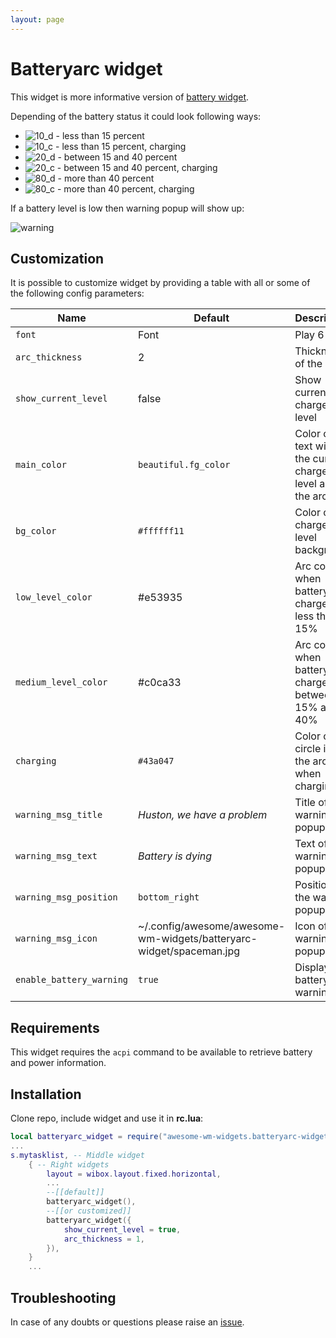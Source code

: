 ```yaml
---
layout: page
---
```

# Batteryarc widget

This widget is more informative version of [battery widget](../awesome-wm-widgets/assets/img/screenshots/batteryarc-widgetttps://github.com/streetturtle/awesome-wm-widgets/tree/master/battery-widget).

Depending of the battery status it could look following ways:

 - ![10_d](../awesome-wm-widgets/assets/img/screenshots/batteryarc-widget/10_d.png) - less than 15 percent
 - ![10_c](../awesome-wm-widgets/assets/img/screenshots/batteryarc-widget/10_c.png) - less than 15 percent, charging
 - ![20_d](../awesome-wm-widgets/assets/img/screenshots/batteryarc-widget/20_d.png) - between 15 and 40 percent
 - ![20_c](../awesome-wm-widgets/assets/img/screenshots/batteryarc-widget/20_c.png) - between 15 and 40 percent, charging
 - ![80_d](../awesome-wm-widgets/assets/img/screenshots/batteryarc-widget/80_d.png) - more than 40 percent
 - ![80_c](../awesome-wm-widgets/assets/img/screenshots/batteryarc-widget/80_c.png) - more than 40 percent, charging

If a battery level is low then warning popup will show up:

![warning](../awesome-wm-widgets/assets/img/screenshots/batteryarc-widget/warning.png)

## Customization

It is possible to customize widget by providing a table with all or some of the following config parameters:

| Name | Default | Description |
|---|---|---|
| `font` | Font | Play 6 |
| `arc_thickness` | 2 | Thickness of the arc |
| `show_current_level`| false | Show current charge level |
| `main_color` | `beautiful.fg_color` | Color of the text with the current charge level and the arc |
| `bg_color` | `#ffffff11` | Color of the charge level background |
| `low_level_color` | #e53935 | Arc color when battery charge is less that 15% |
| `medium_level_color` | #c0ca33 |  Arc color when battery charge is between 15% and 40% |
| `charging` | `#43a047` |  Color of the circle inside the arc when charging  |
| `warning_msg_title` | _Huston, we have a problem_ | Title of the warning popup |
| `warning_msg_text` | _Battery is dying_ | Text of the warning popup |
| `warning_msg_position` | `bottom_right` | Position of the warning popup |
| `warning_msg_icon` | ~/.config/awesome/awesome-wm-widgets/batteryarc-widget/spaceman.jpg | Icon of the warning popup |
| `enable_battery_warning` | `true` | Display low battery warning |

## Requirements

This widget requires the `acpi` command to be available to retrieve battery and
power information.

## Installation

Clone repo, include widget and use it in **rc.lua**:

```lua
local batteryarc_widget = require("awesome-wm-widgets.batteryarc-widget.batteryarc")
...
s.mytasklist, -- Middle widget
	{ -- Right widgets
    	layout = wibox.layout.fixed.horizontal,
		...
        --[[default]]
		batteryarc_widget(),		
        --[[or customized]]
        batteryarc_widget({
            show_current_level = true,
            arc_thickness = 1,
        }),
	}
	...
```

## Troubleshooting

In case of any doubts or questions please raise an [issue](../awesome-wm-widgets/assets/img/screenshots/batteryarc-widgetttps://github.com/streetturtle/awesome-wm-widgets/issues/new).
